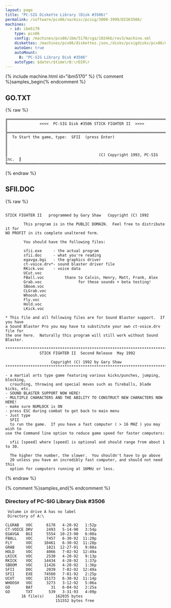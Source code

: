 ```yaml
---
layout: page
title: "PC-SIG Diskette Library (Disk #3506)"
permalink: /software/pcx86/sw/misc/pcsig/3000-3999/DISK3506/
machines:
  - id: ibm5170
    type: pcx86
    config: /machines/pcx86/ibm/5170/cga/1024kb/rev3/machine.xml
    diskettes: /machines/pcx86/diskettes.json,/disks/pcsigdisks/pcx86/diskettes.json
    autoGen: true
    autoMount:
      B: "PC-SIG Library Disk #3506"
    autoType: $date\r$time\rB:\rDIR\r
---
```


{% include machine.html id="ibm5170" %}
{% comment %}samples_begin{% endcomment %}

## GO.TXT

{% raw %}
```
╔═════════════════════════════════════════════════════════════════════════╗
║              <<<<  PC-SIG Disk #3506 STICK FIGHTER II  >>>>             ║
╠═════════════════════════════════════════════════════════════════════════╣
║  To Start the game, type:  SFII  (press Enter)                          ║
║                                                                         ║
║                                        (C) Copyright 1993, PC-SIG Inc.  ║
╚═════════════════════════════════════════════════════════════════════════╝
```
{% endraw %}

## SFII.DOC

{% raw %}
```

STICK FIGHTER II   programmed by Gary Shaw   Copyright (C) 1992

        This program is in the PUBLIC DOMAIN.  Feel free to distribute it for
NO PROFIT in its complete unaltered form.

        You should have the following files:

        sfii.exe     - the actual program
        sfii.doc     - what you're reading
        egavga.bgi   - the graphics driver
        ct-voice.drv*- sound blaster driver file
        RKick.voc    - voice data
        UCut.voc
        FBall.voc         thanx to Calvin, Henry, Matt, Frank, Alex
        Grab.voc                for these sounds + beta testing!
        SBoom.voc
        CLGrab.voc
        Whoosh.voc
        Fly.voc
        Hold.voc
        LKick.voc

* This file and all following files are for Sound Blaster support.  If you have
a Sound Blaster Pro you may have to substitute your own ct-voice.drv file for
the one here.  Naturally this program will still work without Sound Blaster.

*****************************************************************************
               STICK FIGHTER II  Second Release  May 1992

                    Copyright (C) 1992 by Gary Shaw
****************************************************************************

- a martial arts type game featuring various kicks/punches, jumping, blocking,
  crouching, throwing and special moves such as fireballs, blade kicks, etc.
- SOUND BLASTER SUPPORT NOW HERE!
- MULTIPLE CHARACTERS AND THE ABILITY TO CONSTRUCT NEW CHARACTERS NOW HERE!
- make sure NUMLOCK is ON
- press ESC during combat to get back to main menu
- Just type
  SFII
  to run the game.  If you have a fast computer ( > 16 MHZ ) you may wish to
use the Command line option to reduce game speed for faster computers:

  sfii [speed] where [speed] is optional and should range from about 1 to 30.

  The higher the number, the slower.  You shouldn't have to go above
  20 unless you have an incredibly fast computer, and should not need this
  option for computers running at 16MHz or less.

```
{% endraw %}

{% comment %}samples_end{% endcomment %}

### Directory of PC-SIG Library Disk #3506

     Volume in drive A has no label
     Directory of A:\

    CLGRAB   VOC      6178   4-20-92   1:52p
    CT-VOICE DRV      2493   5-14-90   3:54p
    EGAVGA   BGI      5554  10-23-90   6:00a
    FBALL    VOC      7457   6-30-92  11:20p
    FLY      VOC     10461   6-30-92  11:28p
    GRAB     VOC      1821  12-27-91   9:08a
    HOLD     VOC      4066   7-02-92  12:49a
    LKICK    VOC      2530   4-20-92   9:13p
    RKICK    VOC     14434   4-20-92   1:37p
    SBOOM    VOC     11426   4-20-92   1:36p
    SFII     DOC      2039   7-02-92  12:49a
    SFII     EXE     74560   7-01-92   2:25p
    UCUT     VOC     15173   6-30-92  11:14p
    WHOOSH   VOC      3273   3-12-92   5:06a
    GO       BAT        31   6-04-92   2:25a
    GO       TXT       539   3-31-93   4:09p
           16 file(s)     162035 bytes
                          151552 bytes free

